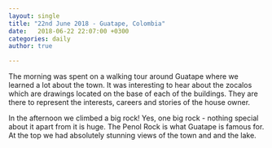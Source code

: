 ```yaml
---
layout: single
title: "22nd June 2018 - Guatape, Colombia"
date:   2018-06-22 22:07:00 +0300
categories: daily
author: true

---
```



The morning was spent on a walking tour around Guatape where we learned a lot about the town. It was interesting to hear about the zocalos which are drawings located on the base of each of the buildings. They are there to represent the interests, careers and stories of the house owner. 

In the afternoon we climbed a big rock! Yes, one big rock - nothing special about it apart from it is huge. The Penol Rock is what Guatape is famous for. At the top we had absolutely stunning views of the town and and the lake. 
 


